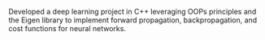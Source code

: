 Developed a deep learning project in C++ leveraging OOPs principles and the Eigen library to implement forward propagation, backpropagation, and cost functions for neural networks.

